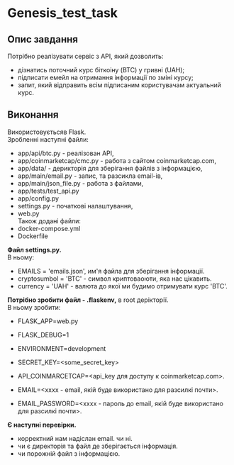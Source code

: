 # Genesis_test_task

## Опис завдання
Потрібно реалізувати сервіс з АРІ, який дозволить:

- дізнатись поточний курс біткоіну (BTC) у гривні (UAH);
- підписати емейл на отримання інформації по зміні курсу;
- запит, який відправить всім підписаним користувачам актуальний курс.

## Виконання
Використовуєтьсяв Flask.<br>
Зробленні наступні файли:
- app/api/btc.py - реалізован API,
- app/coinmarketcap/cmc.py - работа з сайтом coinmarketcap.com,
- app/data/ - дерикторія для зберігання файлів з інформацією,
- app/main/email.py - запис, та разсикла email-ів,
- app/main/json_file.py - работа з файлами,
- app/tests/test_api.py
- app/config.py
- settings.py - початкові налаштування,
- web.py<br>
Також додані файли:
- docker-compose.yml
- Dockerfile

**Файл settings.py.**<br>
В ньому:
- EMAILS = 'emails.json', им'я файла для зберігання інформації.
- cryptosumbol = 'BTC' - символ криптоваоюти, яка нас цікавить.
- currency = 'UAH' - валюта до якої ми будимо отримувати курс 'BTC'.

**Потрібно зробити файл - .flaskenv,** в root дерікторії.<br>
В ньому зробити:
- FLASK_APP=web.py
- FLASK_DEBUG=1
- ENVIRONMENT=development
- SECRET_KEY=<some_secret_key>

- API_COINMARCETCAP=<api_key для доступу к coinmarketcap.com>.

- EMAIL=<xxxx - email, якій буде використано для разсилкі почти>.
- EMAIL_PASSWORD=<xxxx - пароль до email, якій буде використано для разсилкі почти>.


**Є наступні перевірки.**
- корректний нам надіслан email. чи ні.
- чи є директорія та файл де зберігається інформація.
- чи порожній файл з інформацією.




